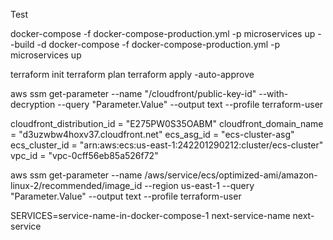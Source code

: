 Test

docker-compose -f docker-compose-production.yml -p microservices up --build -d
docker-compose -f docker-compose-production.yml -p microservices up

terraform init
terraform plan
terraform apply -auto-approve

aws ssm get-parameter --name "/cloudfront/public-key-id" --with-decryption --query "Parameter.Value" --output text --profile terraform-user


cloudfront_distribution_id = "E275PW0S35OABM"
cloudfront_domain_name = "d3uzwbw4hoxv37.cloudfront.net"
ecs_asg_id = "ecs-cluster-asg"
ecs_cluster_id = "arn:aws:ecs:us-east-1:242201290212:cluster/ecs-cluster"
vpc_id = "vpc-0cff56eb85a526f72"


aws ssm get-parameter --name /aws/service/ecs/optimized-ami/amazon-linux-2/recommended/image_id --region us-east-1 --query "Parameter.Value" --output text --profile terraform-user

SERVICES=service-name-in-docker-compose-1 next-service-name next-service